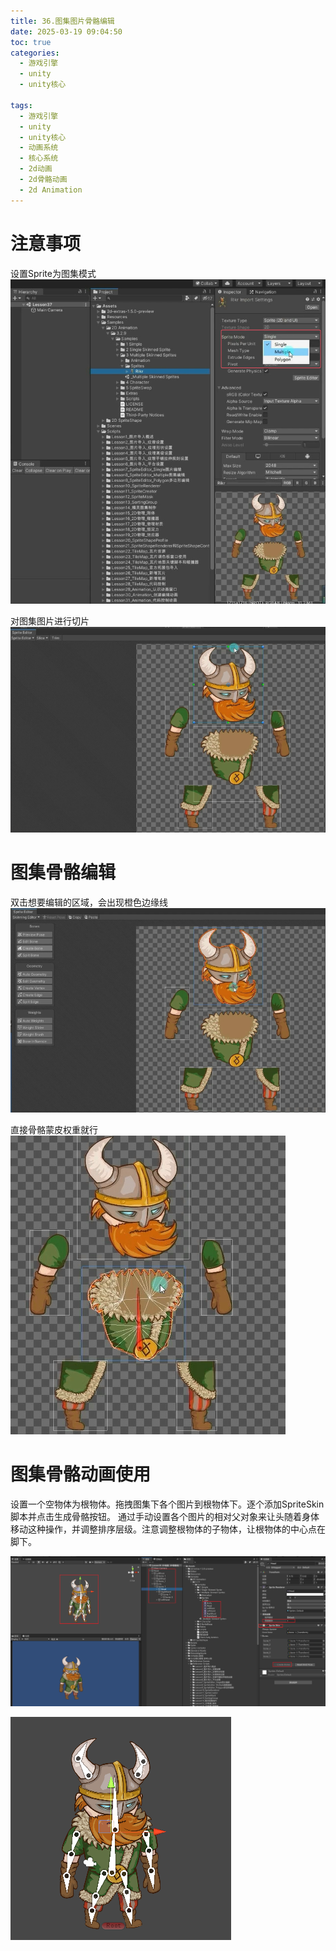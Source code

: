 ```yaml
---
title: 36.图集图片骨骼编辑
date: 2025-03-19 09:04:50
toc: true
categories:
  - 游戏引擎
  - unity
  - unity核心

tags:
  - 游戏引擎
  - unity
  - unity核心
  - 动画系统
  - 核心系统
  - 2d动画
  - 2d骨骼动画
  - 2d Animation
---
```


# 注意事项
设置Sprite为图集模式
![](36.图集图片骨骼编辑/file-20250319090727904.png)

对图集图片进行切片
![](36.图集图片骨骼编辑/file-20250319090758866.png)

# 图集骨骼编辑

双击想要编辑的区域，会出现橙色边缘线
![](36.图集图片骨骼编辑/file-20250319090908332.png)


直接骨骼蒙皮权重就行
![](36.图集图片骨骼编辑/file-20250319091153351.png)

# 图集骨骼动画使用
设置一个空物体为根物体。拖拽图集下各个图片到根物体下。逐个添加SpriteSkin脚本并点击生成骨骼按钮。
通过手动设置各个图片的相对父对象来让头随着身体移动这种操作，并调整排序层级。注意调整根物体的子物体，让根物体的中心点在脚下。

![](36.图集图片骨骼编辑/file-20250319091545043.png)

![](36.图集图片骨骼编辑/file-20250319092111799.png)

